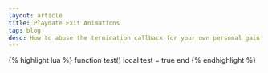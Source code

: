 ```yaml
---
layout: article
title: Playdate Exit Animations
tag: blog
desc: How to abuse the termination callback for your own personal gain.
---
```

{% highlight lua %}
function test()
	local test = true
end
{% endhighlight %}